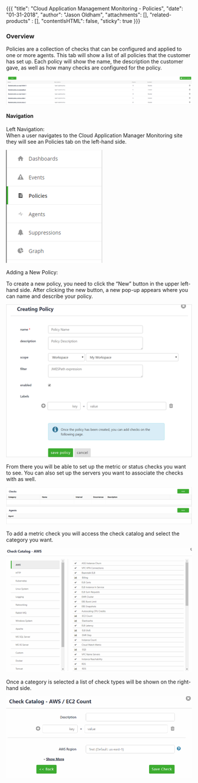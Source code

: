 {{{
  "title": "Cloud Application Management Monitoring - Policies",
  "date": "01-31-2018",
  "author": "Jason Oldham",
  "attachments": [],
  "related-products" : [],
  "contentIsHTML": false,
  "sticky": true
}}}

### Overview
Policies are a collection of checks that can be configured and applied to one or more agents.  This tab will show a list of all policies that the customer has set up.  Each policy will show the name, the description the customer gave, as well as how many checks are configured for the policy.

![PolicyPage](../../images/PolicyPage.PNG)

#### Navigation 

Left Navigation:  
When a user navigates to the Cloud Application Manager Monitoring site they will see an Policies tab on the left-hand side.

![PolicyLeftNav](../../images/PolicyLeftNav.PNG)

Adding a New Policy:


To create a new policy, you need to click the “New” button in the upper left-hand side.  After clicking the new button, a new pop-up appears where you can name and describe your policy.

![CreatePolicy](../../images/CreatePolicy.PNG)

From there you will be able to set up the metric or status checks you want to see.  You can also set up the servers you want to associate the checks with as well.

![AddPolicyCheckandServer](../../images/AddPolicyCheckandServer.PNG)

To add a metric check you will access the check catalog and select the category you want.

![PolicyCheckCatalog](../../images/PolicyCheckCatalog.PNG)

Once a category is selected a list of check types will be shown on the right-hand side.  

![PolicyCheckDetail](../../images/PolicyCheckDetail.png)
